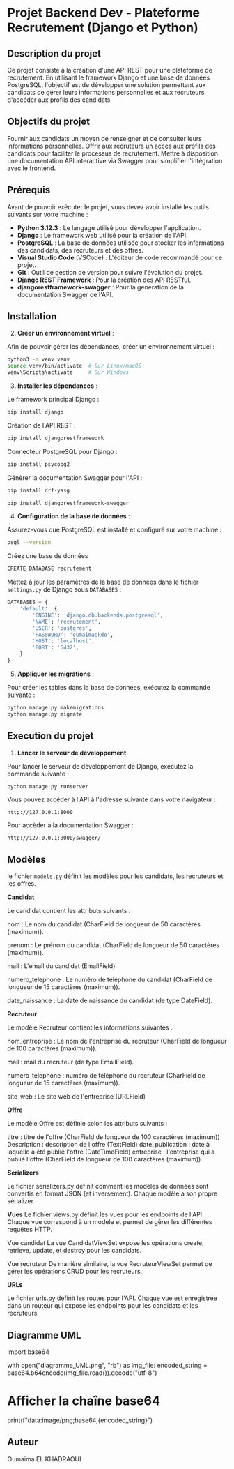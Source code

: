 # Projet Backend Dev - Plateforme Recrutement (Django et Python)

## Description du projet

Ce projet consiste à la création d'une API REST pour une plateforme de recrutement. En utilisant le framework Django et une base de données PostgreSQL, l'objectif est de développer une solution permettant aux candidats de gérer leurs informations personnelles et aux recruteurs d'accéder aux profils des candidats.

## Objectifs du projet

Fournir aux candidats un moyen de renseigner et de consulter leurs informations personnelles.
Offrir aux recruteurs un accès aux profils des candidats pour faciliter le processus de recrutement.
Mettre à disposition une documentation API interactive via Swagger pour simplifier l'intégration avec le frontend.

## Prérequis

Avant de pouvoir exécuter le projet, vous devez avoir installé les outils suivants sur votre machine :

- **Python 3.12.3** : Le langage utilisé pour développer l'application.
- **Django** : Le framework web utilisé pour la création de l'API.
- **PostgreSQL** : La base de données utilisée pour stocker les informations des candidats, des recruteurs et des offres.
- **Visual Studio Code** (VSCode) : L'éditeur de code recommandé pour ce projet.
- **Git** : Outil de gestion de version pour suivre l'évolution du projet.
- **Django REST Framework** : Pour la création des API RESTful.
- **djangorestframework-swagger** : Pour la génération de la documentation Swagger de l'API.

## Installation

2. **Créer un environnement virtuel** :

Afin de pouvoir gérer les dépendances, créer un environnement virtuel :

   ```bash
   python3 -m venv venv
   source venv/bin/activate  # Sur Linux/macOS
   venv\Scripts\activate     # Sur Windows
   ```

3. **Installer les dépendances** :   

Le framework principal Django :
   ```bash
   pip install django
   ```
Création de l'API REST :
   ```bash
   pip install djangorestframework
   ```
Connecteur PostgreSQL pour Django :

   ```bash
   pip install psycopg2
   ```
Génèrer la documentation Swagger pour l'API :

   ```bash
   pip install drf-yasg
   ```

   ```bash
   pip install djangorestframework-swagger
   ```

4. **Configuration de la base de données** :

Assurez-vous que PostgreSQL est installé et configuré sur votre machine :

   ```bash
   psql --version
   ```
Créez une base de données

   ```bash
   CREATE DATABASE recrutement
   ```

Mettez à jour les paramètres de la base de données dans le fichier `settings.py` de Django sous `DATABASES` :

```python
DATABASES = {
    'default': {
        'ENGINE': 'django.db.backends.postgresql',
        'NAME': 'recrutement',
        'USER': 'postgres',
        'PASSWORD': 'oumaimaekdo',
        'HOST': 'localhost',
        'PORT': '5432',
    }
}
```

5. **Appliquer les migrations** :

Pour créer les tables dans la base de données, exécutez la commande suivante :

```bash
python manage.py makemigrations
python manage.py migrate
```

## Execution du projet

1. **Lancer le serveur de développement**

Pour lancer le serveur de développement de Django, exécutez la commande suivante :

```bash
python manage.py runserver
```

Vous pouvez accéder à l'API à l'adresse suivante dans votre navigateur : 

```text
http://127.0.0.1:8000
```

Pour accèder à la documentation Swagger : 

```text
http://127.0.0.1:8000/swagger/
```

## Modèles 

le fichier `models.py` définit les modèles pour les candidats, les recruteurs et les offres.

**Candidat**

Le candidat contient les attributs suivants : 

nom : Le nom du candidat (CharField de longueur de 50 caractères (maximum)).

prenom : Le prénom du candidat (CharField de longueur de 50 caractères (maximum)).

mail : L'email du candidat (EmailField).

numero_telephone : Le numéro de téléphone du candidat (CharField de longueur de 15 caractères (maximum)).

date_naissance : La date de naissance du candidat (de type DateField).

**Recruteur** 

Le modèle Recruteur contient les informations suivantes :

nom_entreprise : Le nom de l'entreprise du recruteur (CharField de longueur de 100 caractères (maximum)).

mail : mail du recruteur (de type EmailField).

numero_telephone : numéro de téléphone du recruteur (CharField de longueur de 15 caractères (maximum)).

site_web : Le site web de l'entreprise (URLField)

**Offre**

Le modèle Offre est définie selon les attributs suivants : 

titre : titre de l'offre (CharField de longueur de 100 caractères (maximum))
Description : description de l'offre (TextField)
date_publication : date à laquelle a été publié l'offre (DateTimeField)
entreprise : l'entreprise qui a publié l'offre (CharField de longueur de 100 caractères (maximum))

**Serializers**

Le fichier serializers.py définit comment les modèles de données sont convertis en format JSON (et inversement). Chaque modèle a son propre sérializer.

**Vues**
Le fichier views.py définit les vues pour les endpoints de l'API. Chaque vue correspond à un modèle et permet de gérer les différentes requêtes HTTP.

Vue candidat La vue CandidatViewSet expose les opérations create, retrieve, update, et destroy pour les candidats.

Vue recruteur De manière similaire, la vue RecruteurViewSet permet de gérer les opérations CRUD pour les recruteurs.

**URLs**

Le fichier urls.py définit les routes pour l'API. Chaque vue est enregistrée dans un routeur qui expose les endpoints pour les candidats et les recruteurs.

## Diagramme UML

import base64

with open("diagramme_UML.png", "rb") as img_file:
    encoded_string = base64.b64encode(img_file.read()).decode("utf-8")

# Afficher la chaîne base64
print(f"data:image/png;base64,{encoded_string}")

## Auteur

Oumaima EL KHADRAOUI



